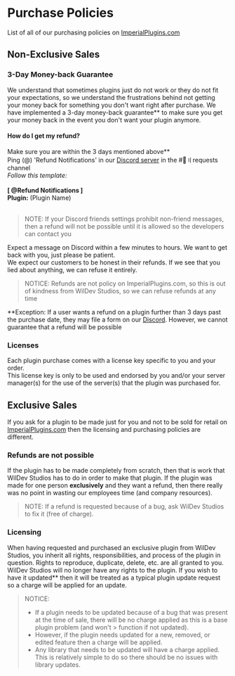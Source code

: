 # Purchase Policies
List of all of our purchasing policies on [ImperialPlugins.com](https://imperialplugins.com)

## Non-Exclusive Sales
### 3-Day Money-back Guarantee
We understand that sometimes plugins just do not work or they do not fit your expectations, so we understand the frustrations behind not getting your money back for something you don't want right after purchase. We have implemented a 3-day money-back guarantee** to make sure you get your money back in the event you don't want your plugin anymore.

#### How do I get my refund?
Make sure you are within the 3 days mentioned above**<br>
Ping (@) 'Refund Notifications' in our [Discord server](https://discord.gg/4Ggybyy87d) in the #🥺〢requests channel<br>
*Follow this template:*<br><br>
**[ @Refund Notifications ]**<br>
**Plugin:** (Plugin Name)<br><br>
> NOTE: If your Discord friends settings prohibit non-friend messages, then a refund will not be possible until it is allowed so the developers can contact you

Expect a message on Discord within a few minutes to hours. We want to get back with you, just please be patient.<br>
We expect our customers to be honest in their refunds. If we see that you lied about anything, we can refuse it entirely.<br>
> NOTICE: Refunds are not policy on ImperialPlugins.com, so this is out of kindness from WilDev Studios, so we can refuse refunds at any time

**Exception: If a user wants a refund on a plugin further than 3 days past the purchase date, they may file a form on our [Discord](https://discord.gg/4Ggybyy87d). However, we cannot guarantee that a refund will be possible

### Licenses
Each plugin purchase comes with a license key specific to you and your order.<br>
This license key is only to be used and endorsed by you and/or your server manager(s) for the use of the server(s) that the plugin was purchased for.<br>

## Exclusive Sales
If you ask for a plugin to be made just for you and not to be sold for retail on [ImperialPlugins.com](https://imperialplugins.com) then the licensing and purchasing policies are different.

### Refunds are not possible
If the plugin has to be made completely from scratch, then that is work that WilDev Studios has to do in order to make that plugin. If the plugin was made for one person **exclusively** and they want a refund, then there really was no point in wasting our employees time (and company resources).

> NOTE: If a refund is requested because of a bug, ask WilDev Studios to fix it (free of charge).

### Licensing
When having requested and purchased an exclusive plugin from WilDev Studios, you inherit all rights, responsibilities, and process of the plugin in question. Rights to reproduce, duplicate, delete, etc. are all granted to you. WilDev Studios will no longer have any rights to the plugin. If you wish to have it updated** then it will be treated as a typical plugin update request so a charge will be applied for an update.

> NOTICE:
> - If a plugin needs to be updated because of a bug that was present at the time of sale, there will be no charge applied as this is a base plugin problem (and won't > function if not updated).
> - However, if the plugin needs updated for a new, removed, or edited feature then a charge will be applied.
> - Any library that needs to be updated will have a charge applied. This is relatively simple to do so there should be no issues with library updates.
